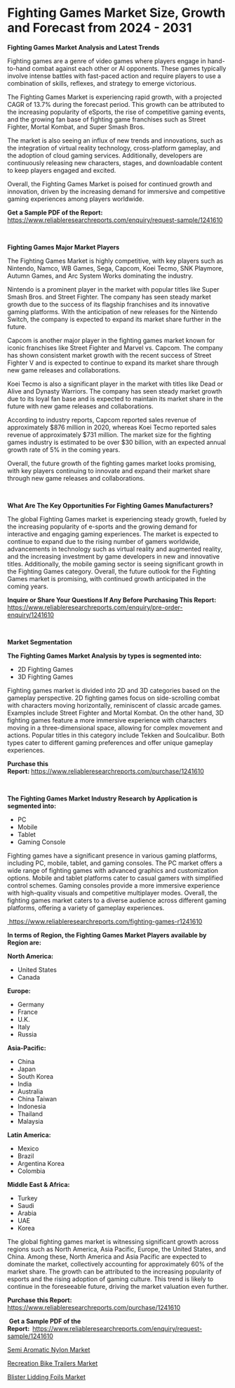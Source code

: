 <p><h1>Fighting Games Market Size, Growth and Forecast from 2024 - 2031</h1></p><p><strong>Fighting Games Market Analysis and Latest Trends</strong></p>
<p><p>Fighting games are a genre of video games where players engage in hand-to-hand combat against each other or AI opponents. These games typically involve intense battles with fast-paced action and require players to use a combination of skills, reflexes, and strategy to emerge victorious.</p><p>The Fighting Games Market is experiencing rapid growth, with a projected CAGR of 13.7% during the forecast period. This growth can be attributed to the increasing popularity of eSports, the rise of competitive gaming events, and the growing fan base of fighting game franchises such as Street Fighter, Mortal Kombat, and Super Smash Bros.</p><p>The market is also seeing an influx of new trends and innovations, such as the integration of virtual reality technology, cross-platform gameplay, and the adoption of cloud gaming services. Additionally, developers are continuously releasing new characters, stages, and downloadable content to keep players engaged and excited.</p><p>Overall, the Fighting Games Market is poised for continued growth and innovation, driven by the increasing demand for immersive and competitive gaming experiences among players worldwide.</p></p>
<p><strong>Get a Sample PDF of the Report:&nbsp;</strong> <a href="https://www.reliableresearchreports.com/enquiry/request-sample/1241610">https://www.reliableresearchreports.com/enquiry/request-sample/1241610</a></p>
<p>&nbsp;</p>
<p><strong>Fighting Games Major Market Players</strong></p>
<p><p>The Fighting Games Market is highly competitive, with key players such as Nintendo, Namco, WB Games, Sega, Capcom, Koei Tecmo, SNK Playmore, Autumn Games, and Arc System Works dominating the industry. </p><p>Nintendo is a prominent player in the market with popular titles like Super Smash Bros. and Street Fighter. The company has seen steady market growth due to the success of its flagship franchises and its innovative gaming platforms. With the anticipation of new releases for the Nintendo Switch, the company is expected to expand its market share further in the future.</p><p>Capcom is another major player in the fighting games market known for iconic franchises like Street Fighter and Marvel vs. Capcom. The company has shown consistent market growth with the recent success of Street Fighter V and is expected to continue to expand its market share through new game releases and collaborations.</p><p>Koei Tecmo is also a significant player in the market with titles like Dead or Alive and Dynasty Warriors. The company has seen steady market growth due to its loyal fan base and is expected to maintain its market share in the future with new game releases and collaborations.</p><p>According to industry reports, Capcom reported sales revenue of approximately $876 million in 2020, whereas Koei Tecmo reported sales revenue of approximately $731 million. The market size for the fighting games industry is estimated to be over $30 billion, with an expected annual growth rate of 5% in the coming years. </p><p>Overall, the future growth of the fighting games market looks promising, with key players continuing to innovate and expand their market share through new game releases and collaborations.</p></p>
<p>&nbsp;</p>
<p><strong>What Are The Key Opportunities For Fighting Games Manufacturers?</strong></p>
<p><p>The global Fighting Games market is experiencing steady growth, fueled by the increasing popularity of e-sports and the growing demand for interactive and engaging gaming experiences. The market is expected to continue to expand due to the rising number of gamers worldwide, advancements in technology such as virtual reality and augmented reality, and the increasing investment by game developers in new and innovative titles. Additionally, the mobile gaming sector is seeing significant growth in the Fighting Games category. Overall, the future outlook for the Fighting Games market is promising, with continued growth anticipated in the coming years.</p></p>
<p><strong>Inquire or Share Your Questions If Any Before Purchasing This Report:</strong> <a href="https://www.reliableresearchreports.com/enquiry/pre-order-enquiry/1241610">https://www.reliableresearchreports.com/enquiry/pre-order-enquiry/1241610</a></p>
<p>&nbsp;</p>
<p><strong>Market Segmentation</strong></p>
<p><strong>The Fighting Games Market Analysis by types is segmented into:</strong></p>
<p><ul><li>2D Fighting Games</li><li>3D Fighting Games</li></ul></p>
<p><p>Fighting games market is divided into 2D and 3D categories based on the gameplay perspective. 2D fighting games focus on side-scrolling combat with characters moving horizontally, reminiscent of classic arcade games. Examples include Street Fighter and Mortal Kombat. On the other hand, 3D fighting games feature a more immersive experience with characters moving in a three-dimensional space, allowing for complex movement and actions. Popular titles in this category include Tekken and Soulcalibur. Both types cater to different gaming preferences and offer unique gameplay experiences.</p></p>
<p><strong>Purchase this Report:&nbsp;</strong><a href="https://www.reliableresearchreports.com/purchase/1241610">https://www.reliableresearchreports.com/purchase/1241610</a></p>
<p>&nbsp;</p>
<p><strong>The Fighting Games Market Industry Research by Application is segmented into:</strong></p>
<p><ul><li>PC</li><li>Mobile</li><li>Tablet</li><li>Gaming Console</li></ul></p>
<p><p>Fighting games have a significant presence in various gaming platforms, including PC, mobile, tablet, and gaming consoles. The PC market offers a wide range of fighting games with advanced graphics and customization options. Mobile and tablet platforms cater to casual gamers with simplified control schemes. Gaming consoles provide a more immersive experience with high-quality visuals and competitive multiplayer modes. Overall, the fighting games market caters to a diverse audience across different gaming platforms, offering a variety of gameplay experiences.</p></p>
<p><a href="https://www.reliableresearchreports.com/fighting-games-r1241610">&nbsp;https://www.reliableresearchreports.com/fighting-games-r1241610</a></p>
<p><strong>In terms of Region, the Fighting Games Market Players available by Region are:</strong></p>
<p>
    <p> <strong> North America: </strong>
        <ul>
            <li>United States</li>
            <li>Canada</li>
        </ul>
        </p> 
    <p> <strong> Europe: </strong>
        <ul>
            <li>Germany</li>
            <li>France</li>
            <li>U.K.</li>
            <li>Italy</li>
            <li>Russia</li>
        </ul>
        </p> 
    <p> <strong> Asia-Pacific: </strong>
        <ul>
            <li>China</li>
            <li>Japan</li>
            <li>South Korea</li>
            <li>India</li>
            <li>Australia</li>
            <li>China Taiwan</li>
            <li>Indonesia</li>
            <li>Thailand</li>
            <li>Malaysia</li>
        </ul>
        </p> 
    <p> <strong> Latin America: </strong>
        <ul>
            <li>Mexico</li>
            <li>Brazil</li>
            <li>Argentina Korea</li>
            <li>Colombia</li>
        </ul>
        </p> 
    <p> <strong> Middle East & Africa: </strong>
        <ul>
            <li>Turkey</li>
            <li>Saudi</li>
            <li>Arabia</li>
            <li>UAE</li>
            <li>Korea</li>
        </ul>
    </p>
    </p>
<p><p>The global fighting games market is witnessing significant growth across regions such as North America, Asia Pacific, Europe, the United States, and China. Among these, North America and Asia Pacific are expected to dominate the market, collectively accounting for approximately 60% of the market share. The growth can be attributed to the increasing popularity of esports and the rising adoption of gaming culture. This trend is likely to continue in the foreseeable future, driving the market valuation even further.</p></p>
<p><strong>Purchase this Report: </strong><a href="https://www.reliableresearchreports.com/purchase/1241610">https://www.reliableresearchreports.com/purchase/1241610</a></p>
<p>&nbsp;<strong>Get a Sample PDF of the Report:&nbsp;&nbsp;</strong><a href="https://www.reliableresearchreports.com/enquiry/request-sample/1241610">https://www.reliableresearchreports.com/enquiry/request-sample/1241610</a></p>
<p><strong></strong></p>
<p><p><a href="https://www.linkedin.com/pulse/semi-aromatic-nylon-market-size-reflecting-forecast-kuaae?trackingId=%2FEsWi8oIJVuzl15uQUUsVA%3D%3D">Semi Aromatic Nylon Market</a></p><p><a href="https://www.linkedin.com/pulse/recreation-bike-trailers-market-analysis-size-global-industry-xycuf">Recreation Bike Trailers Market</a></p><p><a href="https://www.linkedin.com/pulse/blister-lidding-foils-market-centers-aspects-growth-share-opportunity-tqiof">Blister Lidding Foils Market</a></p></p>